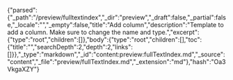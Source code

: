 {"parsed":{"_path":"/preview/fulltextindex","_dir":"preview","_draft":false,"_partial":false,"_locale":"","_empty":false,"title":"Add column","description":"Template to add a column. Make sure to change the name and type.","excerpt":{"type":"root","children":[]},"body":{"type":"root","children":[],"toc":{"title":"","searchDepth":2,"depth":2,"links":[]}},"_type":"markdown","_id":"content:preview:fullTextIndex.md","_source":"content","_file":"preview/fullTextIndex.md","_extension":"md"},"hash":"Oa3VkgaXZY"}